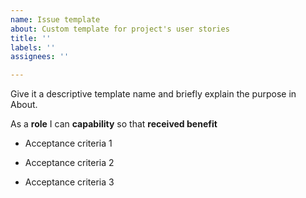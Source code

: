 ```yaml
---
name: Issue template
about: Custom template for project's user stories
title: ''
labels: ''
assignees: ''

---
```


Give it a descriptive template name and briefly explain the purpose in About.

As a **role** I can **capability** so that **received benefit**

- Acceptance criteria 1

- Acceptance criteria 2

- Acceptance criteria 3
